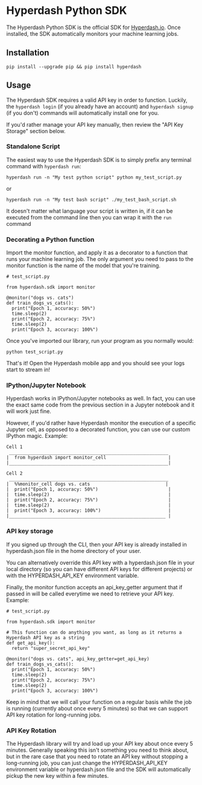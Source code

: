 # Hyperdash Python SDK

The Hyperdash Python SDK is the official SDK for [Hyperdash.io](https://hyperdash.io). Once installed, the SDK automatically monitors your machine learning jobs.

## Installation

`pip install --upgrade pip && pip install hyperdash`

## Usage

The Hyperdash SDK requires a valid API key in order to function. Luckily, the `hyperdash login` (if you already have an account) and `hyperdash signup` (if you don't) commands will automatically install one for you.

If you'd rather manage your API key manually, then review the "API Key Storage" section below.

### Standalone Script
The easiest way to use the Hyperdash SDK is to simply prefix any terminal command with `hyperdash run`:

```
hyperdash run -n "My test python script" python my_test_script.py
```

or

```
hyperdash run -n "My test bash script" ./my_test_bash_script.sh
```

It doesn't matter what language your script is written in, if it can be executed from the command line then you can wrap it with the `run`  command

### Decorating a Python function
Import the monitor function, and apply it as a decorator to a function that runs your machine learning job. The only argument you need to pass to the monitor function is the name of the model that you're training.

```
# test_script.py

from hyperdash.sdk import monitor

@monitor("dogs vs. cats")
def train_dogs_vs_cats():
  print("Epoch 1, accuracy: 50%")
  time.sleep(2)
  print("Epoch 2, accuracy: 75%")
  time.sleep(2)
  print("Epoch 3, accuracy: 100%")
```

Once you've imported our library, run your program as you normally would:

`python test_script.py`

That's it! Open the Hyperdash mobile app and you should see your logs start to stream in!

### IPython/Jupyter Notebook

Hyperdash works in IPython/Jupyter notebooks as well. In fact, you can use the exact same code from the previous section in a Jupyter notebook and it will work just fine.

However, if you'd rather have Hyperdash monitor the execution of a specific Jupyter cell, as opposed to a decorated function, you can use our custom IPython magic. Example:

```
Cell 1
 ___________________________________________________________
|  from hyperdash import monitor_cell                       |
|___________________________________________________________|

Cell 2
 ___________________________________________________________
|  %%monitor_cell dogs vs. cats                            |
|  print("Epoch 1, accuracy: 50%")                          |
|  time.sleep(2)                                            |
|  print("Epoch 2, accuracy: 75%")                          |
|  time.sleep(2)                                            |
|  print("Epoch 3, accuracy: 100%")                         |
|__________________________________________________________ |
```

### API key storage

If you signed up through the CLI, then your API key is already installed in hyperdash.json file in the home directory of your user.

You can alternatively override this API key with a hyperdash.json file in your local directory (so you can have different API keys for different projects) or with the HYPERDASH_API_KEY environment variable.

Finally, the monitor function accepts an api_key_getter argument that if passed in will be called everytime we need to retrieve your API key. Example:

```
# test_script.py

from hyperdash.sdk import monitor

# This function can do anything you want, as long as it returns a Hyperdash API key as a string
def get_api_key():
  return "super_secret_api_key"

@monitor("dogs vs. cats", api_key_getter=get_api_key)
def train_dogs_vs_cats():
  print("Epoch 1, accuracy: 50%")
  time.sleep(2)
  print("Epoch 2, accuracy: 75%")
  time.sleep(2)
  print("Epoch 3, accuracy: 100%")
```

Keep in mind that we will call your function on a regular basis while the job is running (currently about once every 5 minutes) so that we can support API key rotation for long-running jobs.

### API Key Rotation

The Hyperdash library will try and load up your API key about once every 5 minutes. Generally speaking this isn't something you need to think about, but in the rare case that you need to rotate an API key without stopping a long-running job, you can just change the HYPERDASH_API_KEY environment variable or hyperdash.json file and the SDK will automatically pickup the new key within a few minutes.

